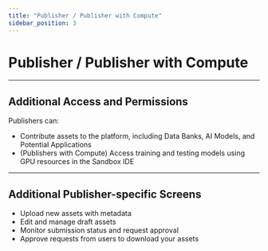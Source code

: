```yaml
---
title: "Publisher / Publisher with Compute"
sidebar_position: 3
---
```


# Publisher / Publisher with Compute

---

## Additional Access and Permissions

Publishers can:
- Contribute assets to the platform, including Data Banks, AI Models, and Potential Applications
- (Publishers with Compute) Access training and testing models using GPU resources in the Sandbox IDE

---

## Additional Publisher-specific Screens

- Upload new assets with metadata
- Edit and manage draft assets
- Monitor submission status and request approval
- Approve requests from users to download your assets
